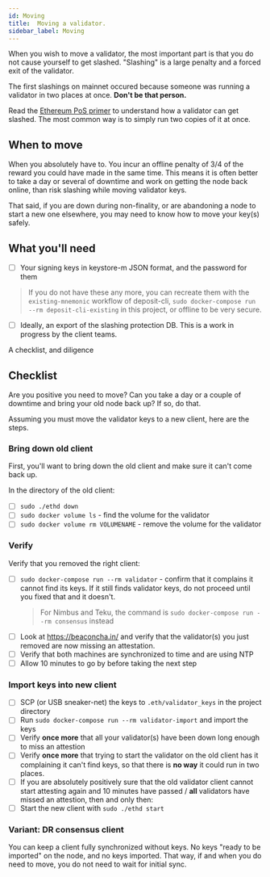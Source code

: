 ```yaml
---
id: Moving
title:  Moving a validator.
sidebar_label: Moving
---
```


When you wish to move a validator, the most important part is that you do not
cause yourself to get slashed. "Slashing" is a large penalty and a forced
exit of the validator.

The first slashings on mainnet occured because someone was running a validator in
two places at once. **Don't be that person.**

Read the [Ethereum PoS primer](https://ethos.dev/beacon-chain/) to understand how
a validator can get slashed. The most common way is to simply run two copies of it
at once.

## When to move

When you absolutely have to. You incur an offline penalty of 3/4 of the reward
you could have made in the same time. This means it is often better to take a day
or several of downtime and work on getting the node back online, than risk
slashing while moving validator keys. 

That said, if you are down during non-finality, or are abandoning a node to start
a new one elsewhere, you may need to know how to move your key(s) safely.

## What you'll need

- [ ] Your signing keys in keystore-m JSON format, and the password for them
>  If you do not have these any more, you can recreate them with the `existing-mnemonic`
>  workflow of deposit-cli, `sudo docker-compose run --rm deposit-cli-existing` in
>  this project, or offline to be very secure.
- [ ] Ideally, an export of the slashing protection DB. This is a work in progress by
  the client teams.
  
 A checklist, and diligence

## Checklist

Are you positive you need to move? Can you take a day or a couple of downtime and bring
your old node back up? If so, do that.

Assuming you must move the validator keys to a new client, here are the steps.

### Bring down old client

First, you'll want to bring down the old client and make sure it can't come back up.

In the directory of the old client:

- [ ] `sudo ./ethd down`
- [ ] `sudo docker volume ls` - find the volume for the validator
- [ ] `sudo docker volume rm VOLUMENAME` - remove the volume for the validator

### Verify

Verify that you removed the right client:

- [ ] `sudo docker-compose run --rm validator` - confirm that it complains it cannot find its keys. If it still
  finds validator keys, do not proceed until you fixed that and it doesn't.
  > For Nimbus and Teku, the command is `sudo docker-compose run --rm consensus` instead
- [ ] Look at https://beaconcha.in/ and verify that the validator(s) you just removed are now
  missing an attestation.
- [ ] Verify that both machines are synchronized to time and are using NTP
- [ ] Allow 10 minutes to go by before taking the next step

### Import keys into new client

- [ ] SCP (or USB sneaker-net) the keys to `.eth/validator_keys` in the project directory
- [ ] Run `sudo docker-compose run --rm validator-import` and import the keys
- [ ] Verify **once more** that all your validator(s) have been down long
  enough to miss an attestion
- [ ] Verify **once more** that trying to start the validator on the old client
  has it complaining it can't find keys, so that there is **no way** it
  could run in two places.
- [ ] If you are absolutely positively sure that the old validator client cannot
  start attesting again and 10 minutes have passed / **all** validators
  have missed an attestion, then and only then:
- [ ] Start the new client with `sudo ./ethd start`

### Variant: DR consensus client

You can keep a client fully synchronized without keys. No keys "ready
to be imported" on the node, and no keys imported. That way, if and
when you do need to move, you do not need to wait for initial sync.
